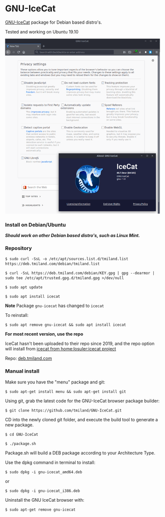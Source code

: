 # GNU-IceCat

[GNU-IceCat](https://www.gnu.org/software/gnuzilla/) package for Debian based distro's.

Tested and working on Ubuntu 19.10

![screenshot](https://raw.githubusercontent.com/tmiland/GNU-IceCat/master/img/icecat.png)

### Install on Debian/Ubuntu

***Should work on other Debian based distro's, such as Linux Mint.***

### Repository

```shell
$ sudo curl -SsL -o /etc/apt/sources.list.d/tmiland.list https://deb.tmiland.com/debian/tmiland.list
```

```shell
$ curl -SsL https://deb.tmiland.com/debian/KEY.gpg | gpg --dearmor | sudo tee /etc/apt/trusted.gpg.d/tmiland.gpg >/dev/null
```

```shell
$ sudo apt update
```

```shell
$ sudo apt install icecat
```
**Note**
Package ```gnu-icecat``` has changed to ```icecat```

To reinstall:

```shell
$ sudo apt remove gnu-icecat && sudo apt install icecat
```

**For most recent version, use the repo**

IceCat hasn't been uploaded to their repo since 2019, and the repo option will install from [icecat from home:losuler:icecat project](https://software.opensuse.org//download.html?project=home%3Alosuler%3Aicecat&package=icecat)

Repo: [deb.tmiland.com](https://github.com/tmiland/deb.tmiland.com)

### Manual install

Make sure you have the "menu" package and git:

```shell
$ sudo apt-get install menu && sudo apt-get install git
```

Using git, grab the latest code for the GNU-IceCat browser package builder:

```shell
$ git clone https://github.com/tmiland/GNU-IceCat.git
```

CD into the newly cloned git folder, and execute the build tool to generate a new package.

```shell
$ cd GNU-IceCat
```

```shell
$ ./package.sh
```

Package.sh will build a DEB package according to your Architecture Type.

Use the dpkg command in terminal to install:

```shell
$ sudo dpkg -i gnu-icecat_amd64.deb
```

or

```shell
$ sudo dpkg -i gnu-icecat_i386.deb
```

Uninstall the GNU IceCat browser with:

```shell
$ sudo apt-get remove gnu-icecat
```
